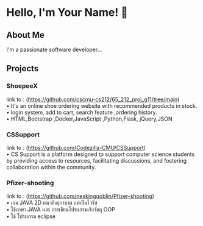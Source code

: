 # Hello, I'm Your Name! 👋

## About Me
I'm a passionate software developer...

## Projects
### ShoepeeX <br>
link to : (https://github.com/cscmu-cs212/65_212_proj_g11/tree/main)<br> 
• It's an online shoe ordering website with recommended products in stock.<br>
• login system, add to cart, search feature ,ordering history.<br>
• HTML,Bootstrap ,Docker,JavaScript ,Python,Flask, jQuery,JSON<br>



### CSSupport <br>
link to : (https://github.com/Codezilla-CMU/CSSupport)<br> 
• CS Support is a platform designed to support computer science students by providing access to resources, facilitating discussions, and fostering collaboration within the community.<br> 


### Pfizer-shooting  <br>
link to : (https://github.com/neskinggoblin/Pfizer-shooting)<br> 
• เกม JAVA 2D เเนวยิงอุกาบาต เเต่เป็นไวรัส <br> 
• ใช้ภาษา JAVA เเละ การเขียนโปรเเกรมเชิงวัตถุ OOP <br> 
• ใช้ โปรเเกรม eclipse  <br> 









